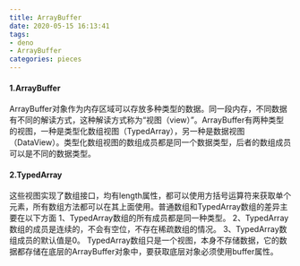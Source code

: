 ```yaml
---
title: ArrayBuffer
date: 2020-05-15 16:13:41
tags:
- deno
- ArrayBuffer
categories: pieces
---
```

#### 1.ArrayBuffer
ArrayBuffer对象作为内存区域可以存放多种类型的数据。同一段内存，不同数据有不同的解读方式，这种解读方式称为“视图（view）”。ArrayBuffer有两种类型的视图，一种是类型化数组视图（TypedArray），另一种是数据视图（DataView）。类型化数组视图的数组成员都是同一个数据类型，后者的数组成员可以是不同的数据类型。
#### 2.TypedArray
这些视图实现了数组接口，均有length属性，都可以使用方括号运算符来获取单个元素，所有数组方法都可以在其上面使用。普通数组和TypedArray数组的差异主要在以下方面
1、TypedArray数组的所有成员都是同一种类型。
2、TypedArray数组的成员是连续的，不会有空位，不存在稀疏数组的情况。
3、TypedArray数组成员的默认值是0。
TypedArray数组只是一个视图，本身不存储数据，它的数据都存储在底层的ArrayBuffer对象中，要获取底层对象必须使用buffer属性。

